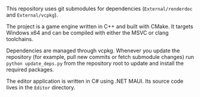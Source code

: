 This repository uses git submodules for dependencies (`External/renderdoc` and `External/vcpkg`).

The project is a game engine written in C++ and built with CMake. It targets Windows x64 and can be compiled with either the MSVC or clang toolchains.

Dependencies are managed through vcpkg. Whenever you update the repository (for example, pull new commits or fetch submodule changes) run `python update_deps.py` from the repository root to update and install the required packages.

The editor application is written in C# using .NET MAUI. Its source code lives in the `Editor` directory.
